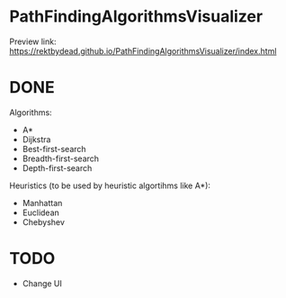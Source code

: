 # PathFindingAlgorithmsVisualizer

Preview link: https://rektbydead.github.io/PathFindingAlgorithmsVisualizer/index.html

# DONE
Algorithms:
  - A*
  - Dijkstra
  - Best-first-search
  - Breadth-first-search
  - Depth-first-search
  
Heuristics (to be used by heuristic algortihms like A*): 
  - Manhattan
  - Euclidean
  - Chebyshev
   
# TODO
  - Change UI
 
